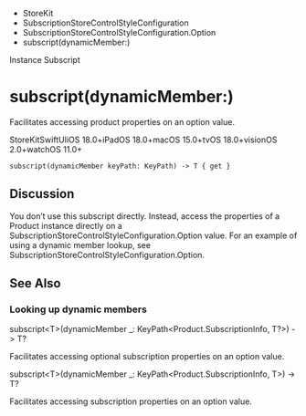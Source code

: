 

- StoreKit
- SubscriptionStoreControlStyleConfiguration
- SubscriptionStoreControlStyleConfiguration.Option
-  subscript(dynamicMember:) 

Instance Subscript

# subscript(dynamicMember:)

Facilitates accessing product properties on an option value.

StoreKitSwiftUIiOS 18.0+iPadOS 18.0+macOS 15.0+tvOS 18.0+visionOS 2.0+watchOS 11.0+

``` source
subscript(dynamicMember keyPath: KeyPath) -> T { get }
```

## Discussion

You don’t use this subscript directly. Instead, access the properties of a Product instance directly on a SubscriptionStoreControlStyleConfiguration.Option value. For an example of using a dynamic member lookup, see SubscriptionStoreControlStyleConfiguration.Option.

## See Also

### Looking up dynamic members

subscript&lt;T>(dynamicMember _: KeyPath&lt;Product.SubscriptionInfo, T?>) -> T?

Facilitates accessing optional subscription properties on an option value.

subscript&lt;T>(dynamicMember _: KeyPath&lt;Product.SubscriptionInfo, T>) -> T?

Facilitates accessing subscription properties on an option value.

